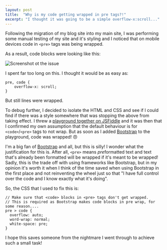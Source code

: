 ```yaml
---
layout: post
title:  "Why is my code getting wrapped in pre tags?!"
excerpt: "I thought it was going to be a simple overflow-x:scroll..."
---
```


Following the migration of my blog site into my main site, I was performing some manual testing of my site and it's 
styling and I noticed that on mobile devices code in `<pre>` tags was being wrapped.

As a result, code blocks were looking like this:

![Screenshot ot the issue](https://cloud.githubusercontent.com/assets/7666402/10714950/3fa184d2-7afc-11e5-87d6-12f018dc4533.jpg)

I spent far too long on this. I thought it would be as easy as:

    pre, code {
        overflow-x: scroll;
    }

But still lines were wrapped.

To debug further, I decided to isolate the HTML and CSS and see if I could find if there was a style 
somewhere that was stopping the above from taking effect. I threw a [playground together on JSFiddle][1] and it was then 
that I confirmed my own assumption that the default behaviour is for `<code>`/`<pre>` tags to not wrap. But as soon as I 
added [Bootstrap][2] to the playground, code was wrapped! :angry:

I'm a big fan of [Bootstrap][2] and all, but this is silly! I wonder what the justification for this is. After all, `<pre>` 
means *pre*formatted text and text that's already been formatted will be wrapped if it's meant to be wrapped! Sadly, 
this is the trade off with using frameworks like Bootstrap, but in my opinion it's worth it when I think of the time 
saved when using Bootstrap in the first place and not reinventing the wheel just so that "I have full control over the 
code and I know exactly what it's doing".

So, the CSS that I used to fix this is:

    // Make sure that <code> blocks in <pre> tags don't get wrapped.
    // This is required as Bootstrap makes code blocks in pre wrap, for some reason....
    pre > code {
      overflow: auto;
      word-wrap: normal;
      white-space: pre;
    }

I hope this saves someone from the nightmare I went through to achieve such a small task!

[1]: https://jsfiddle.net/20quc67f/
[2]: http://getbootstrap.com
